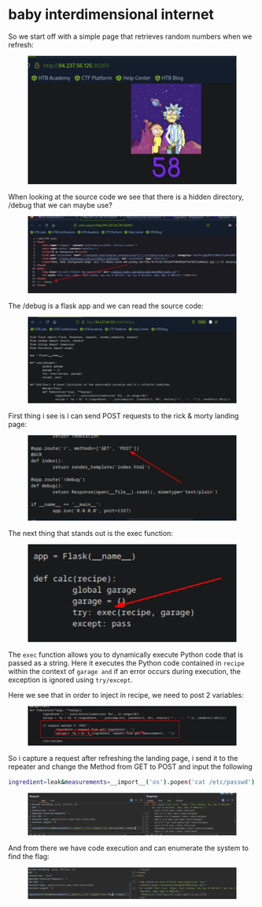 # baby interdimensional internet

So we start off with a simple page that retrieves random numbers when we refresh:

<figure><img src="../../../../../.gitbook/assets/image (17).png" alt=""><figcaption></figcaption></figure>

When looking at the source code we see that there is a hidden directory, /debug that we can maybe use?

<figure><img src="../../../../../.gitbook/assets/image (1) (1).png" alt=""><figcaption></figcaption></figure>

The /debug is a flask app and we can read the source code:

<figure><img src="../../../../../.gitbook/assets/image (2) (1).png" alt=""><figcaption></figcaption></figure>

First thing i see is i can send POST requests to the rick & morty landing page:

<figure><img src="../../../../../.gitbook/assets/image (3) (1).png" alt=""><figcaption></figcaption></figure>

The next thing that stands out is the exec function:

<figure><img src="../../../../../.gitbook/assets/image (4) (1).png" alt=""><figcaption></figcaption></figure>

The `exec` function allows you to dynamically execute Python code that is passed as a string. Here it executes the Python code contained in `recipe` within the context of `garage and` if an error occurs during execution, the exception is ignored using `try/except`.

Here we see that in order to inject in recipe, we need to post 2 variables:

<figure><img src="../../../../../.gitbook/assets/image (6) (1).png" alt=""><figcaption></figcaption></figure>

So i capture a request after refreshing the landing page, i send it to the repeater and change the Method from GET to POST and input the following&#x20;

```sh
ingredient=leak&measurements=__import__('os').popen('cat /etc/passwd').read()
```

<figure><img src="../../../../../.gitbook/assets/image (7) (1).png" alt=""><figcaption></figcaption></figure>

And from there we have code execution and can enumerate the system to find the flag:

<figure><img src="../../../../../.gitbook/assets/image (5) (1).png" alt=""><figcaption></figcaption></figure>
